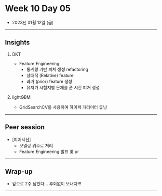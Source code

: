 # Week 10 Day 05

- 2023년 01월 12일 (금)

---

## Insights
 
1) DKT 
    - Feature Engineering 
        - 통계량 기반 피쳐 생성 refactoring
        - 상대적 (Relative) feature 
        - 과거 (prior) feature 생성
        - 유저가 시험지별 문제를 푼 시간 피쳐 생성

2) lightGBM
    - GridSearchCV를 사용하여 하이퍼 파라미터 튜닝

---

## Peer session

- [피어세션]
    - 모델링 위주로 처리
    - Feature Engineering 발표 및 pr

---

## Wrap-up

- 앞으로 2주 남았다... 후회없이 보내자!!!

---
